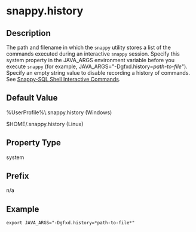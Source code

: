 # snappy.history


## Description

The path and filename in which the `snappy` utility stores a list of the commands executed during an interactive `snappy` session. Specify this system property in the JAVA_ARGS environment variable before you execute `snappy` (for example, JAVA_ARGS="-Dgfxd.history=*path-to-file*"). Specify an empty string value to disable recording a history of commands. See [Snappy-SQL Shell Interactive Commands](../interactive_commands/store_command_reference.md).

## Default Value

%UserProfile%\\.snappy.history (Windows)

$HOME/.snappy.history (Linux)

## Property Type

system

## Prefix

n/a

## Example

```
export JAVA_ARGS="-Dgfxd.history=*path-to-file*"
```